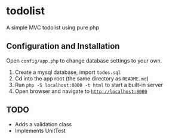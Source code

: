 # todolist
A simple MVC todolist using pure php

## Configuration and Installation

Open `config/app.php` to change database settings to your own.

1. Create a mysql database, import `todos.sql`
2. Cd into the app root (the same directory as `README.md`)
3. Run `php -S localhost:8000 -t html` to start a built-in server
4. Open browser and navigate to [`http://localhost:8000`](http://localhost:8000)

## TODO

- Adds a validation class
- Implements UnitTest
